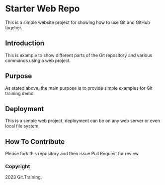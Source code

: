 # Starter Web Repo

This is a simple website project for showing how to use Git and GitHub togeher.

## Introduction

This is example to show different parts of the Git repository and various commands using a web project.

## Purpose

As stated above, the main purpose is to provide simple examples for Git training demo.

## Deployment

This is a simple web project, deployment can be on any web server or even local file system.

## How To Contribute

Please fork this repository and then issue Pull Request for review.

### Copyright 

2023 Git.Training.